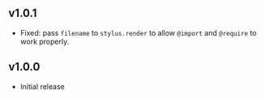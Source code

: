 ## v1.0.1

* Fixed: pass `filename` to `stylus.render` to allow `@import` and `@require` to work properly.

## v1.0.0

* Initial release
